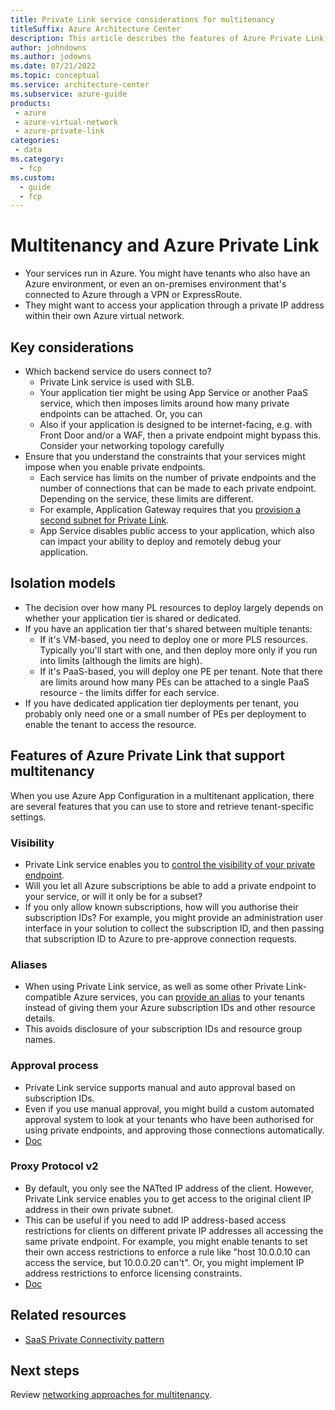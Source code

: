 ```yaml
---
title: Private Link service considerations for multitenancy
titleSuffix: Azure Architecture Center
description: This article describes the features of Azure Private Link that are useful when working with multitenanted systems, and it provides links to guidance and examples.
author: johndowns
ms.author: jodowns
ms.date: 07/21/2022
ms.topic: conceptual
ms.service: architecture-center
ms.subservice: azure-guide
products:
 - azure
 - azure-virtual-network
 - azure-private-link
categories:
 - data
ms.category:
  - fcp
ms.custom:
  - guide
  - fcp
---
```


# Multitenancy and Azure Private Link

- Your services run in Azure. You might have tenants who also have an Azure environment, or even an on-premises environment that's connected to Azure through a VPN or ExpressRoute.
- They might want to access your application through a private IP address within their own Azure virtual network.

## Key considerations

- Which backend service do users connect to?
  - Private Link service is used with SLB.
  - Your application tier might be using App Service or another PaaS service, which then imposes limits around how many private endpoints can be attached. Or, you can 
  - Also if your application is designed to be internet-facing, e.g. with Front Door and/or a WAF, then a private endpoint might bypass this. Consider your networking topology carefully
- Ensure that you understand the constraints that your services might impose when you enable private endpoints.
  - Each service has limits on the number of private endpoints and the number of connections that can be made to each private endpoint. Depending on the service, these limits are different.
  - For example, Application Gateway requires that you [provision a second subnet for Private Link](/azure/application-gateway/private-link-configure).
  - App Service disables public access to your application, which also can impact your ability to deploy and remotely debug your application.

## Isolation models

- The decision over how many PL resources to deploy largely depends on whether your application tier is shared or dedicated.
- If you have an application tier that's shared between multiple tenants:
   - If it's VM-based, you need to deploy one or more PLS resources. Typically you'll start with one, and then deploy more only if you run into limits (although the limits are high).
   - If it's PaaS-based, you will deploy one PE per tenant. Note that there are limits around how many PEs can be attached to a single PaaS resource - the limits differ for each service.
- If you have dedicated application tier deployments per tenant, you probably only need one or a small number of PEs per deployment to enable the tenant to access the resource.

## Features of Azure Private Link that support multitenancy

When you use Azure App Configuration in a multitenant application, there are several features that you can use to store and retrieve tenant-specific settings.

### Visibility

- Private Link service enables you to [control the visibility of your private endpoint](/azure/private-link/private-link-service-overview#control-service-exposure).
- Will you let all Azure subscriptions be able to add a private endpoint to your service, or will it only be for a subset?
- If you only allow known subscriptions, how will you authorise their subscription IDs? For example, you might provide an administration user interface in your solution to collect the subscription ID, and then passing that subscription ID to Azure to pre-approve connection requests.

### Aliases

- When using Private Link service, as well as some other Private Link-compatible Azure services, you can [provide an alias](/azure/private-link/private-link-service-overview#alias) to your tenants instead of giving them your Azure subscription IDs and other resource details.
- This avoids disclosure of your subscription IDs and resource group names.

### Approval process

- Private Link service supports manual and auto approval based on subscription IDs.
- Even if you use manual approval, you might build a custom automated approval system to look at your tenants who have been authorised for using private endpoints, and approving those connections automatically.
- [Doc](/azure/private-link/private-link-service-overview#control-service-access)

### Proxy Protocol v2

- By default, you only see the NATted IP address of the client. However, Private Link service enables you to get access to the original client IP address in their own private subnet.
- This can be useful if you need to add IP address-based access restrictions for clients on different private IP addresses all accessing the same private endpoint. For example, you might enable tenants to set their own access restrictions to enforce a rule like "host 10.0.0.10 can access the service, but 10.0.0.20 can't". Or, you might implement IP address restrictions to enforce licensing constraints.
- [Doc](/azure/private-link/private-link-service-overview#getting-connection-information-using-tcp-proxy-v2)

## Related resources

- [SaaS Private Connectivity pattern](https://github.com/Azure/SaaS-Private-Connectivity)

## Next steps

Review [networking approaches for multitenancy](../approaches/networking.md).
